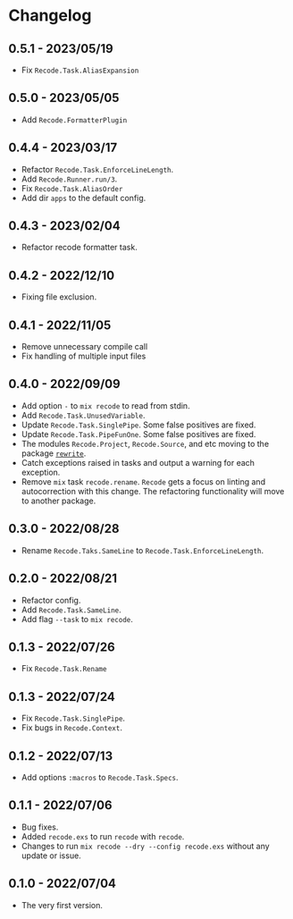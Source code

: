 # Changelog

## 0.5.1 - 2023/05/19

+ Fix `Recode.Task.AliasExpansion`

## 0.5.0 - 2023/05/05

+ Add `Recode.FormatterPlugin`

## 0.4.4 - 2023/03/17

+ Refactor `Recode.Task.EnforceLineLength`.
+ Add `Recode.Runner.run/3`.
+ Fix `Recode.Task.AliasOrder`
+ Add dir `apps` to the default config.

## 0.4.3 - 2023/02/04

+ Refactor recode formatter task.

## 0.4.2 - 2022/12/10

+ Fixing file exclusion.

## 0.4.1 - 2022/11/05

+ Remove unnecessary compile call
+ Fix handling of multiple input files

## 0.4.0 - 2022/09/09

+ Add option `-` to `mix recode` to read from stdin.
+ Add `Recode.Task.UnusedVariable`.
+ Update `Recode.Task.SinglePipe`. Some false positives are fixed.
+ Update `Recode.Task.PipeFunOne`. Some false positives are fixed.
+ The modules `Recode.Project`, `Recode.Source`, and etc moving to the package
  [`rewrite`](https://github.com/hrzndhrn/rewrite).
+ Catch exceptions raised in tasks and output a  warning for each exception.
+ Remove `mix` task `recode.rename`. `Recode` gets a focus on linting and
  autocorrection with this change. The refactoring functionality will move to
  another package.


## 0.3.0 - 2022/08/28

+ Rename `Recode.Taks.SameLine` to `Recode.Task.EnforceLineLength`.

## 0.2.0 - 2022/08/21

+ Refactor config.
+ Add `Recode.Task.SameLine`.
+ Add flag `--task` to `mix recode`.

## 0.1.3 - 2022/07/26

+ Fix `Recode.Task.Rename`

## 0.1.3 - 2022/07/24

+ Fix `Recode.Task.SinglePipe`.
+ Fix bugs in `Recode.Context`.

## 0.1.2 - 2022/07/13

+ Add options `:macros` to `Recode.Task.Specs`.

## 0.1.1 - 2022/07/06

+ Bug fixes.
+ Added `recode.exs` to run `recode` with `recode`.
+ Changes to run `mix recode --dry --config recode.exs` without any update or
  issue.

## 0.1.0 - 2022/07/04

+ The very first version.
